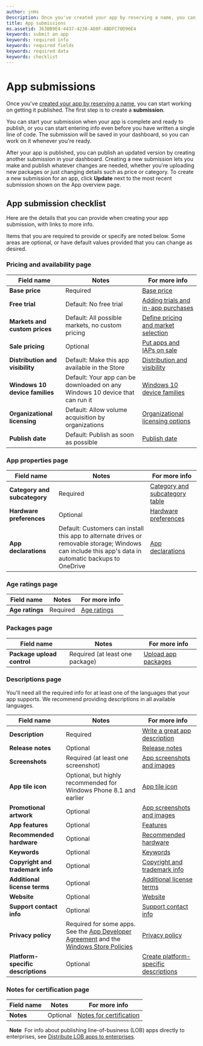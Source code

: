 ```yaml
---
author: jnHs
Description: Once you've created your app by reserving a name, you can start working on getting it published. The first step is to create a submission.
title: App submissions
ms.assetid: 363BB9E4-4437-4238-A80F-ABDFC70D96E4
keywords: submit an app
keywords: required info
keywords: required fields
keywords: required data
keywords: checklist
---
```


# App submissions


Once you've [created your app by reserving a name](create-your-app-by-reserving-a-name.md), you can start working on getting it published. The first step is to create a **submission**.

You can start your submission when your app is complete and ready to publish, or you can start entering info even before you have written a single line of code. The submission will be saved in your dashboard, so you can work on it whenever you're ready.

After your app is published, you can publish an updated version by creating another submission in your dashboard. Creating a new submission lets you make and publish whatever changes are needed, whether you're uploading new packages or just changing details such as price or category. To create a new submission for an app, click **Update** next to the most recent submission shown on the App overview page.

## App submission checklist


Here are the details that you can provide when creating your app submission, with links to more info.

Items that you are required to provide or specify are noted below. Some areas are optional, or have default values provided that you can change as desired.

### Pricing and availability page
| Field name                    | Notes                                       | For more info                                                             |
|-------------------------------|---------------------------------------------|---------------------------------------------------------------------------|
| **Base price**                | Required                                    | [Base price](set-app-pricing-and-availability.md#base-price)              |
| **Free trial**                | Default: No free trial                      | [Adding trials and in-app purchases](https://msdn.microsoft.com/library/windows/apps/jj193599)  |
| **Markets and custom prices** | Default: All possible markets, no custom pricing | [Define pricing and market selection](define-pricing-and-market-selection.md)              |
| **Sale pricing**              | Optional                                    | [Put apps and IAPs on sale](put-apps-and-iaps-on-sale.md)                                       |
| **Distribution and visibility** | Default: Make this app available in the Store | [Distribution and visibility](set-app-pricing-and-availability.md#distribution-and-visibility) | 
| **Windows 10 device families**  | Default: Your app can be downloaded on any Windows 10 device that can run it | [Windows 10 device families](set-app-pricing-and-availability.md#windows-10-device-families) | 
| **Organizational licensing**    | Default: Allow volume acquisition by organizations | [Organizational licensing options](organizational-licensing.md)                        | 
| **Publish date**                | Default: Publish as soon as possible      | [Publish date](set-app-pricing-and-availability.md#publish-date)          |



### App properties page

| Field name                    | Notes                                       | For more info                                                             |
|-------------------------------|---------------------------------------------|---------------------------------------------------------------------------|
| **Category and subcategory**  | Required                                    | [Category and subcategory table](category-and-subcategory-table.md)       |
| **Hardware preferences**      | Optional                                    | [Hardware preferences](enter-app-properties.md#hardware_preferences)      |
| **App declarations**          | Default: Customers can install this app to alternate drives or removable storage; Windows can include this app's data in automatic backups to OneDrive | [App declarations](app-declarations.md) |



### Age ratings page

| Field name                    | Notes                                       | For more info                          |
|-------------------------------|---------------------------------------------|----------------------------------------|
| **Age ratings**               | Required                                    | [Age ratings](age-ratings.md)          |



### Packages page

| Field name                    | Notes                                       | For more info                          |
|-------------------------------|---------------------------------------------|----------------------------------------|
| **Package upload control**    | Required (at least one package)             | [Upload app packages](upload-app-packages.md) | 



### Descriptions page

You'll need all the required info for at least one of the languages that your app supports. We recommend providing descriptions in all available languages.

| Field name                    | Notes                                       | For more info                                                     |
|-------------------------------|---------------------------------------------|-------------------------------------------------------------------|
| **Description**               | Required                                    | [Write a great app description](write-a-great-app-description.md) | 
| **Release notes**             | Optional                                    | [Release notes](create-app-descriptions.md#release-notes)         |
| **Screenshots**               | Required (at least one screenshot)          | [App screenshots and images](app-screenshots-and-images.md)       |
| **App tile icon**             | Optional, but highly recommended for Windows Phone 8.1 and earlier | [App tile icon](create-app-descriptions.md#app-tile-icon) | 
| **Promotional artwork**       | Optional                                    | [App screenshots and images](app-screenshots-and-images.md)       | 
| **App features**              | Optional                                    | [Features](create-app-descriptions.md#app-features)               |
| **Recommended hardware**      | Optional                                    | [Recommended hardware](create-app-descriptions.md#recommended-hardware) | 
| **Keywords**                  | Optional                                    | [Keywords](create-app-descriptions.md#keywords)                   |
| **Copyright and trademark info** | Optional                                 | [Copyright and trademark info](create-app-descriptions.md#copyright-and-trademark-info) | 
| **Additional license terms**  | Optional                                    | [Additional license terms](create-app-descriptions.md#additional-license-terms) | 
| **Website**                   | Optional                                    | [Website](create-app-descriptions.md#website)                     |
| **Support contact info**      | Optional                                    | [Support contact info](create-app-descriptions.md)                | 
| **Privacy policy**            | Required for some apps. See the [App Developer Agreement](https://msdn.microsoft.com/library/windows/apps/hh694058) and the [Windows Store Policies](https://msdn.microsoft.com/library/windows/apps/dn764944.aspx#pol_10_5_1) | [Privacy policy](create-app-descriptions.md#privacy-policy) | 
| **Platform-specific descriptions** | Optional                               | [Create platform-specific descriptions](create-platform-specific-descriptions.md) |



### Notes for certification page

| Field name                    | Notes                                       | For more info                                                     |
|-------------------------------|---------------------------------------------|-------------------------------------------------------------------|
| **Notes**                     | Optional                                    | [Notes for certification](notes-for-certification.md)             |

 
**Note**  For info about publishing line-of-business (LOB) apps directly to enterprises, see [Distribute LOB apps to enterprises](distribute-lob-apps-to-enterprises.md).

